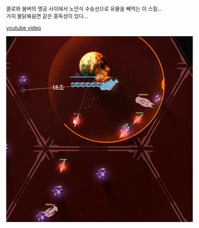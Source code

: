 콜로와 봄버의 맹공 사이에서 노안식 수송선으로 유물을 빼먹는 이 스릴...  
가히 불닭볶음면 같은 중독성이 있다...  

[youtube video](https://youtu.be/KW7218PDH0E)

![](../assets/20201217_No_Santuary_TS_in_RS8_Battlefield.png)